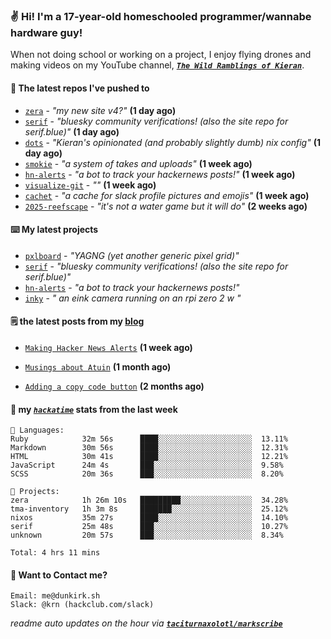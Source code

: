 ### ✌️ Hi! I'm a 17-year-old homeschooled programmer/wannabe hardware guy!

When not doing school or working on a project, I enjoy flying drones and making videos on my YouTube channel, [**_`The Wild Ramblings of Kieran`_**](https://youtube.com/@kieran.rambles).

#### 👷 The latest repos I've pushed to

- [`zera`](https://github.com/taciturnaxolotl/zera) - _"my new site v4?"_ **(1 day ago)**
- [`serif`](https://github.com/taciturnaxolotl/serif) - _"bluesky community verifications! (also the site repo for serif.blue)"_ **(1 day ago)**
- [`dots`](https://github.com/taciturnaxolotl/dots) - _"Kieran's opinionated (and probably slightly dumb) nix config"_ **(1 day ago)**
- [`smokie`](https://github.com/taciturnaxolotl/smokie) - _"a system of takes and uploads"_ **(1 week ago)**
- [`hn-alerts`](https://github.com/taciturnaxolotl/hn-alerts) - _"a bot to track your hackernews posts!"_ **(1 week ago)**
- [`visualize-git`](https://github.com/maxwofford/visualize-git) - _""_ **(1 week ago)**
- [`cachet`](https://github.com/taciturnaxolotl/cachet) - _"a cache for slack profile pictures and emojis"_ **(1 week ago)**
- [`2025-reefscape`](https://github.com/df1317/2025-reefscape) - _"it's not a water game but it will do"_ **(2 weeks ago)**

#### ⌨️ My latest projects

- [`pxlboard`](https://github.com/taciturnaxolotl/pxlboard) - _"YAGNG (yet another generic pixel grid)"_
- [`serif`](https://github.com/taciturnaxolotl/serif) - _"bluesky community verifications! (also the site repo for serif.blue)"_
- [`hn-alerts`](https://github.com/taciturnaxolotl/hn-alerts) - _"a bot to track your hackernews posts!"_
- [`inky`](https://github.com/taciturnaxolotl/inky) - _" an eink camera running on an rpi zero 2 w "_

#### 🗒️ the latest posts from my [blog](https://dunkirk.sh)

- [`Making Hacker News Alerts`](https://dunkirk.sh/blog/hn-alerts/) **(1 week ago)**

- [`Musings about Atuin`](https://dunkirk.sh/blog/atuin/) **(1 month ago)**

- [`Adding a copy code button`](https://dunkirk.sh/blog/adding-a-copy-button/) **(2 months ago)**



#### 📡 my [_`hackatime`_](https://waka.hackclub.com) stats from the last week

```text
💾 Languages:
Ruby            32m 56s      ████░░░░░░░░░░░░░░░░░░░░░  13.11%
Markdown        30m 56s      ████░░░░░░░░░░░░░░░░░░░░░  12.31%
HTML            30m 41s      ████░░░░░░░░░░░░░░░░░░░░░  12.21%
JavaScript      24m 4s       ███░░░░░░░░░░░░░░░░░░░░░░  9.58%
SCSS            20m 36s      ███░░░░░░░░░░░░░░░░░░░░░░  8.20%

💼 Projects:
zera            1h 26m 10s   █████████░░░░░░░░░░░░░░░░  34.28%
tma-inventory   1h 3m 8s     ███████░░░░░░░░░░░░░░░░░░  25.12%
nixos           35m 27s      ████░░░░░░░░░░░░░░░░░░░░░  14.10%
serif           25m 48s      ███░░░░░░░░░░░░░░░░░░░░░░  10.27%
unknown         20m 57s      ███░░░░░░░░░░░░░░░░░░░░░░  8.34%

Total: 4 hrs 11 mins
```

#### 📮 Want to Contact me?

```text
Email: me@dunkirk.sh
Slack: @krn (hackclub.com/slack)
```

_readme auto updates on the hour via [**`taciturnaxolotl/markscribe`**](https://github.com/taciturnaxolotl/markscribe)_
